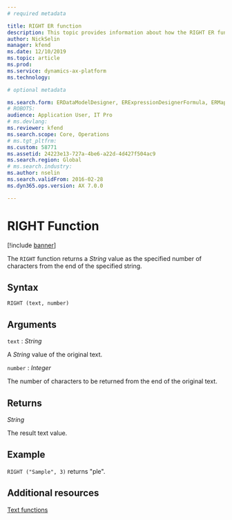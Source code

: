 ```yaml
---
# required metadata

title: RIGHT ER function
description: This topic provides information about how the RIGHT ER function is used.
author: NickSelin
manager: kfend
ms.date: 12/10/2019
ms.topic: article
ms.prod: 
ms.service: dynamics-ax-platform
ms.technology: 

# optional metadata

ms.search.form: ERDataModelDesigner, ERExpressionDesignerFormula, ERMappedFormatDesigner, ERModelMappingDesigner
# ROBOTS: 
audience: Application User, IT Pro
# ms.devlang: 
ms.reviewer: kfend
ms.search.scope: Core, Operations
# ms.tgt_pltfrm: 
ms.custom: 58771
ms.assetid: 24223e13-727a-4be6-a22d-4d427f504ac9
ms.search.region: Global
# ms.search.industry: 
ms.author: nselin
ms.search.validFrom: 2016-02-28
ms.dyn365.ops.version: AX 7.0.0

---
```


# <a name="RIGHT">RIGHT Function</a>

[!include [banner](../includes/banner.md)]

The `RIGHT` function returns a *String* value as the specified number of characters from the end of the specified string.

## Syntax

```
RIGHT (text, number)
```

## Arguments

`text` : *String*

A *String* value of the original text.

`number` : *Integer*

The number of characters to be returned from the end of the original text.

## Returns

*String*

The result text value.

## Example

`RIGHT ("Sample", 3)` returns "ple".

## Additional resources

[Text functions](er-functions-category-text.md)
